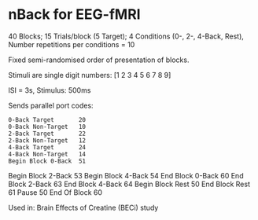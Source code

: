 # nBack for EEG-fMRI

40 Blocks; 15 Trials/block (5 Target); 4 Conditions (0-, 2-, 4-Back, Rest), Number repetitions per conditions = 10

Fixed semi-randomised order of presentation of blocks. 

Stimuli are single digit numbers: [1 2 3 4 5 6 7 8 9]

ISI = 3s, Stimulus: 500ms

Sends parallel port codes:

	0-Back Target       20 
	0-Back Non-Target   10
	2-Back Target       22
	2-Back Non-Target   12
	4-Back Target       24
	4-Back Non-Target   14
	Begin Block 0-Back  51
  Begin Block 2-Back  53
  Begin Block 4-Back  54
  End Block 0-Back    60
  End Block 2-Back    63
  End Block 4-Back    64
  Begin Block Rest    50
  End Block Rest      61
  Pause               50
	End Of Block        60


Used in: Brain Effects of Creatine (BECi) study
